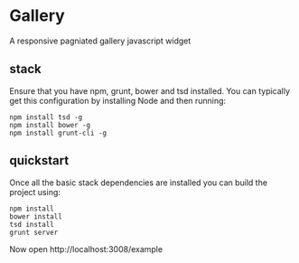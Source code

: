 # Gallery

A responsive pagniated gallery javascript widget

## stack

Ensure that you have npm, grunt, bower and tsd installed.
You can typically get this configuration by installing Node
and then running:

    npm install tsd -g
    npm install bower -g
    npm install grunt-cli -g

## quickstart

Once all the basic stack dependencies are installed you can build the project
using:

    npm install
    bower install
    tsd install
    grunt server

Now open http://localhost:3008/example
